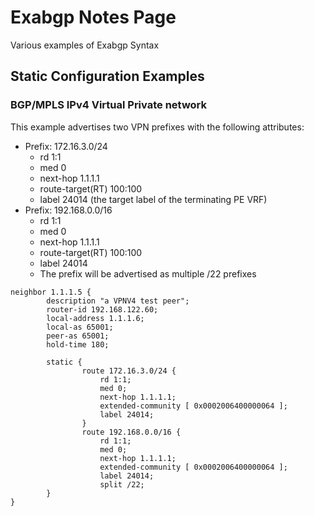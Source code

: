 # Exabgp Notes Page
Various examples of Exabgp Syntax

## Static Configuration Examples

### BGP/MPLS IPv4 Virtual Private network
This example advertises two VPN prefixes with the following attributes:

* Prefix: 172.16.3.0/24
  * rd 1:1
  * med 0
  * next-hop 1.1.1.1
  * route-target(RT) 100:100
  * label 24014 (the target label of the terminating PE VRF)
* Prefix: 192.168.0.0/16
  * rd 1:1
  * med 0
  * next-hop 1.1.1.1
  * route-target(RT) 100:100
  * label 24014
  * The prefix will be advertised as multiple /22 prefixes

```
neighbor 1.1.1.5 {
        description "a VPNV4 test peer";
        router-id 192.168.122.60;
        local-address 1.1.1.6;
        local-as 65001;
        peer-as 65001;
        hold-time 180;

        static {
                route 172.16.3.0/24 {
                    rd 1:1;
                    med 0;
                    next-hop 1.1.1.1;
                    extended-community [ 0x0002006400000064 ];
                    label 24014;
                }
                route 192.168.0.0/16 {
                    rd 1:1;
                    med 0;
                    next-hop 1.1.1.1;
                    extended-community [ 0x0002006400000064 ];
                    label 24014;
                    split /22;
        }
}
```

